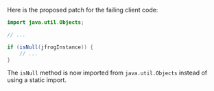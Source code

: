 Here is the proposed patch for the failing client code:

```java
import java.util.Objects;

// ...

if (isNull(jfrogInstance)) {
    // ...
}
```

The `isNull` method is now imported from `java.util.Objects` instead of using a static import.